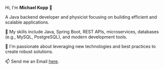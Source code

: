 Hi, I'm **Michael Kopp** 👋

A Java backend developer and physicist focusing on building efficient and scalable applications.

🔭 My skills include Java, Spring Boot, REST APIs, microservices, databases (e.g., MySQL, PostgreSQL), and modern development tools.

🌱 I'm passionate about leveraging new technologies and best practices to create robust solutions.

📫 Send me an Email [here](MichaelJG.Kopp@gmail.com).
